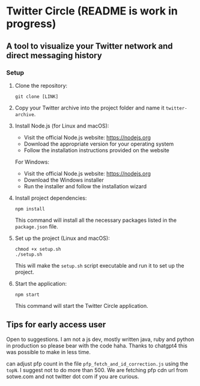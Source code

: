 # Twitter Circle (README is work in progress)

## A tool to visualize your Twitter network and direct messaging history

### Setup

1. Clone the repository:
   ```
   git clone [LINK]
   ```

2. Copy your Twitter archive into the project folder and name it `twitter-archive`.

3. Install Node.js (for Linux and macOS):
   - Visit the official Node.js website: https://nodejs.org
   - Download the appropriate version for your operating system
   - Follow the installation instructions provided on the website

   For Windows:
   - Visit the official Node.js website: https://nodejs.org
   - Download the Windows installer
   - Run the installer and follow the installation wizard

4. Install project dependencies:
   ```
   npm install
   ```
   This command will install all the necessary packages listed in the `package.json` file.

5. Set up the project (Linux and macOS):
   ```
   chmod +x setup.sh
   ./setup.sh
   ```
   This will make the `setup.sh` script executable and run it to set up the project.

6. Start the application:
   ```
   npm start
   ```
   This command will start the Twitter Circle application.



## Tips for early access user
Open to suggestions. I am not a js dev, mostly written java, ruby and python in production 
so please bear with the code haha. Thanks to chatgpt4 this was possible to make in less time.

can adjust pfp count in the file `pfp_fetch_and_id_correction.js` using the `topN`. I suggest
not to do more than 500. We are fetching pfp cdn url from sotwe.com and not twitter dot com if you are curious.

